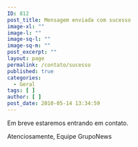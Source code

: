 ```yaml
---
ID: 812
post_title: Mensagem enviada com sucesso
image-xl: ""
image-l: ""
image-sq-l: ""
image-sq-m: ""
post_excerpt: ""
layout: page
permalink: /contato/sucesso
published: true
categories:
  - Geral
tags: [ ]
author: [ ]
post_date: 2010-05-14 13:34:59
---
```

Em breve estaremos entrando em contato.

Atenciosamente,
Equipe GrupoNews